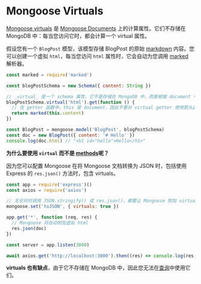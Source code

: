 # Mongoose Virtuals

[Mongoose virtuals](https://mongoosejs.com/docs/guide.html#virtuals) 是 [Mongoose Documents](https://mongoosejs.com/docs/documents.html) 上的计算属性。它们不存储在 MongoDB 中：每当您访问它时，都会计算一个 virtual 属性。

假设您有一个 `BlogPost` 模型，该模型存储 BlogPost 的原始 [markdown](https://www.markdownguide.org/) 内容。您可以创建一个虚拟 `html`，每当您访问 `html` 属性时，它会自动为您调用 [marked](http://npmjs.com/package/marked) 解析器。

```js
const marked = require('marked')

const blogPostSchema = new Schema({ content: String })

// _virtual_ 是一个 schema 属性，它不是存储在 MongoDB 中，而是根据 document 中的其他属性计算。
blogPostSchema.virtual('html').get(function () {
  // 在 getter 函数中，this 是 document，因此不要对 virtual getter 使用箭头函数！
  return marked(this.content)
})

const BlogPost = mongoose.model('BlogPost', blogPostSchema)
const doc = new BlogPost({ content: '# Hello' })
console.log(doc.html) // "<h1 id="hello">Hello</h1>"
```

**为什么要使用 `virtual` 而不是 [methods](https://mongoosejs.com/docs/guide.html#methods)呢？**

因为您可以配置 Mongoose 在将 Mongoose 文档转换为 JSON 时，包括使用 Express 的 `res.json()` 方法时，包含 virtuals。

```js
const app = require('express')()
const axios = require('axios')

// 无论何时调用 JSON.stringify() 或 res.json()，都要让 Mongoose 附加 virtuals
mongoose.set('toJSON', { virtuals: true })

app.get('*', function (req, res) {
  // Mongoose 将自动附加虚拟 html
  res.json(doc)
})

const server = app.listen(3000)

await axios.get('http://localhost:3000').then((res) => console.log(res.data.html)) // "<h1 id="hello">Hello</h1>"
```

**virtuals 也有缺点**，由于它不存储在 MongoDB 中，因此您无法在[查询](https://mongoosejs.com/docs/queries.html)中使用它们。

